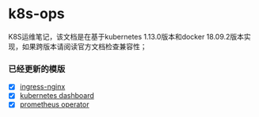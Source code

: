 # k8s-ops
K8S运维笔记，该文档是在基于kubernetes 1.13.0版本和docker 18.09.2版本实现，如果跨版本请阅读官方文档检查兼容性；

### 已经更新的模版
- [x] [ingress-nginx](https://github.com/vincentmei1734/k8s-ops/tree/master/ingress-nginx)
- [x] [kubernetes dashboard](https://github.com/vincentmei1734/k8s-ops/tree/master/kubernetes-dashboard)
- [x] [prometheus operator](https://github.com/vincentmei1734/k8s-ops/tree/master/prometheus-operator)